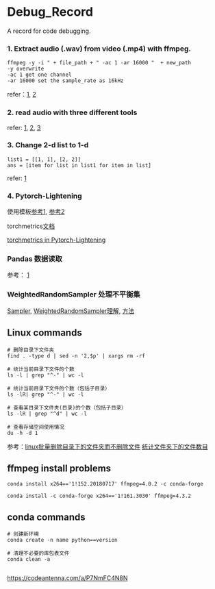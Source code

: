 # Debug_Record
A record for code debugging.


### 1. Extract audio (.wav) from video (.mp4) with ffmpeg.
```
ffmpeg -y -i " + file_path + " -ac 1 -ar 16000 "  + new_path
-y overwrite
-ac 1 get one channel
-ar 16000 set the sample_rate as 16kHz
```

refer：[1](https://blog.csdn.net/qq_24629659/article/details/123816563), [2](https://ffmpeg.org/ffmpeg-devices.html)


### 2. read audio with three different tools

refer: [1](https://www.cnblogs.com/znhung/p/16945554.html), [2](https://docs.scipy.org/doc/scipy/reference/generated/scipy.io.wavfile.read.html), [3](https://juejin.cn/s/python%20%E8%AF%BB%E5%8F%96%E9%9F%B3%E9%A2%91)


### 3. Change 2-d list to 1-d

```
list1 = [[1, 1], [2, 2]]
ans = [item for list in list1 for item in list]
```


refer: [1](https://www.bmabk.com/index.php/post/87444.html)


### 4. Pytorch-Lightening 

使用模板[参考1](https://zhuanlan.zhihu.com/p/556040754), [参考2](https://zhuanlan.zhihu.com/p/459701671)

torchmetrics[文档](https://torchmetrics.readthedocs.io/en/stable/classification/accuracy.html)

[torchmetrics in Pytorch-Lightening](https://torchmetrics.readthedocs.io/en/stable/pages/lightning.html)


### Pandas 数据读取

参考： [1](https://blog.csdn.net/sinat_26811377/article/details/103124749)


### WeightedRandomSampler 处理不平衡集

[Sampler](https://pytorch.org/docs/stable/data.html), [WeightedRandomSampler理解](https://blog.csdn.net/tyfwin/article/details/108435756), [方法](http://spytensor.com/index.php/archives/45/)



## Linux commands

```
# 删除目录下文件夹
find . -type d | sed -n '2,$p' | xargs rm -rf

# 统计当前目录下文件的个数
ls -l | grep "^-" | wc -l

# 统计当前目录下文件的个数（包括子目录）
ls -lR| grep "^-" | wc -l

# 查看某目录下文件夹(目录)的个数（包括子目录）
ls -lR | grep "^d" | wc -l

# 查看存储空间使用情况
du -h -d 1

```

参考：[linux批量删除目录下的文件夹而不删除文件](https://blog.csdn.net/HaoZiHuang/article/details/123585312)
[统计文件夹下的文件数目](https://noahsnail.com/2017/02/07/2017-02-07-Linux%E7%BB%9F%E8%AE%A1%E6%96%87%E4%BB%B6%E5%A4%B9%E4%B8%8B%E7%9A%84%E6%96%87%E4%BB%B6%E6%95%B0%E7%9B%AE/)



## ffmpeg install problems

```
conda install x264=='1!152.20180717' ffmpeg=4.0.2 -c conda-forge

conda install -c conda-forge x264=='1!161.3030' ffmpeg=4.3.2
```

## conda commands
```
# 创建新环境
conda create -n name python==version

# 清理不必要的库包表文件
conda clean -a


```


https://codeantenna.com/a/P7NmFC4N8N




